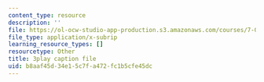 ```yaml
---
content_type: resource
description: ''
file: https://ol-ocw-studio-app-production.s3.amazonaws.com/courses/7-01sc-fundamentals-of-biology-fall-2011/b8aaf45d34e15c7fa472fc1b5cfe45dc_DRBREvFL19g.vtt
file_type: application/x-subrip
learning_resource_types: []
resourcetype: Other
title: 3play caption file
uid: b8aaf45d-34e1-5c7f-a472-fc1b5cfe45dc
---
```

